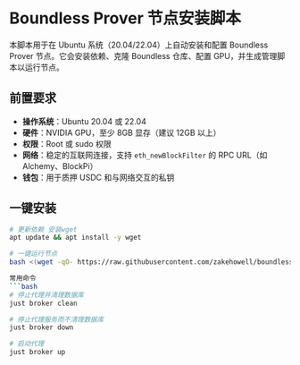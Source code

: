 # Boundless Prover 节点安装脚本

本脚本用于在 Ubuntu 系统（20.04/22.04）上自动安装和配置 Boundless Prover 节点。它会安装依赖、克隆 Boundless 仓库、配置 GPU，并生成管理脚本以运行节点。

## 前置要求
- **操作系统**：Ubuntu 20.04 或 22.04
- **硬件**：NVIDIA GPU，至少 8GB 显存（建议 12GB 以上）
- **权限**：Root 或 sudo 权限
- **网络**：稳定的互联网连接，支持 `eth_newBlockFilter` 的 RPC URL（如 Alchemy、BlockPi）
- **钱包**：用于质押 USDC 和与网络交互的私钥

## 一键安装

```bash
# 更新依赖 安装wget
apt update && apt install -y wget
```

```bash
# 一键运行节点
bash <(wget -qO- https://raw.githubusercontent.com/zakehowell/boundless/main/setup_prover.sh)

常用命令
```bash
# 停止代理并清理数据库
just broker clean

# 停止代理服务而不清理数据库
just broker down

# 启动代理
just broker up

